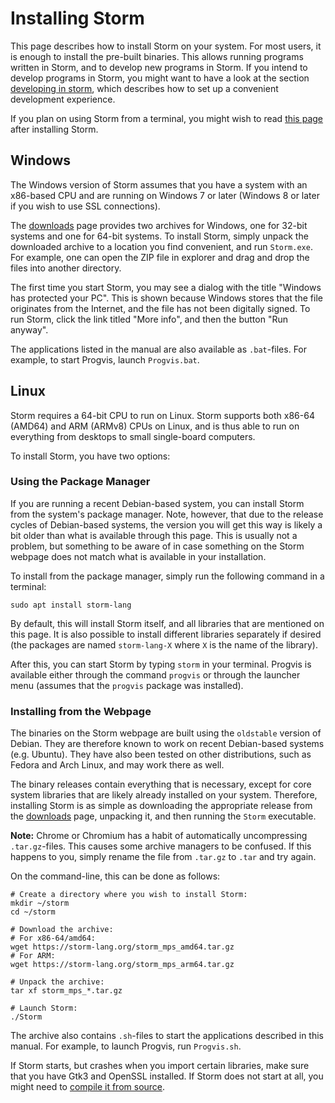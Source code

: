 Installing Storm
================

This page describes how to install Storm on your system. For most users, it is enough to install the
pre-built binaries. This allows running programs written in Storm, and to develop new programs in
Storm. If you intend to develop programs in Storm, you might want to have a look at the section
[developing in storm](md:/Getting_Started/Developing_in_Storm), which describes how to set up a
convenient development experience.

If you plan on using Storm from a terminal, you might wish to read
[this page](md:/Getting_Started/Running_Storm/In_the_Terminal) after installing Storm.


Windows
-------

The Windows version of Storm assumes that you have a system with an x86-based CPU and are running on
Windows 7 or later (Windows 8 or later if you wish to use SSL connections).

The [downloads](md:/Downloads) page provides two archives for Windows, one for 32-bit systems and
one for 64-bit systems. To install Storm, simply unpack the downloaded archive to a location you
find convenient, and run `Storm.exe`. For example, one can open the ZIP file in explorer and drag
and drop the files into another directory.

The first time you start Storm, you may see a dialog with the title "Windows has protected your PC".
This is shown because Windows stores that the file originates from the Internet, and the file has
not been digitally signed. To run Storm, click the link titled "More info", and then the button "Run
anyway".

The applications listed in the manual are also available as `.bat`-files. For example, to start
Progvis, launch `Progvis.bat`.


Linux
-----

Storm requires a 64-bit CPU to run on Linux. Storm supports both x86-64 (AMD64) and ARM (ARMv8) CPUs
on Linux, and is thus able to run on everything from desktops to small single-board computers.

To install Storm, you have two options:

### Using the Package Manager

If you are running a recent Debian-based system, you can install Storm from the system's package
manager. Note, however, that due to the release cycles of Debian-based systems, the version you
will get this way is likely a bit older than what is available through this page. This is usually
not a problem, but something to be aware of in case something on the Storm webpage does not match
what is available in your installation.

To install from the package manager, simply run the following command in a terminal:

```
sudo apt install storm-lang
```

By default, this will install Storm itself, and all libraries that are mentioned on this page. It
is also possible to install different libraries separately if desired (the packages are named
`storm-lang-X` where `X` is the name of the library).

After this, you can start Storm by typing `storm` in your terminal. Progvis is available either
through the command `progvis` or through the launcher menu (assumes that the `progvis` package was
installed).


### Installing from the Webpage

The binaries on the Storm webpage are built using the `oldstable` version of Debian. They are
therefore known to work on recent Debian-based systems (e.g. Ubuntu). They have also been tested on
other distributions, such as Fedora and Arch Linux, and may work there as well.

The binary releases contain everything that is necessary, except for core system libraries that
are likely already installed on your system. Therefore, installing Storm is as simple as
downloading the appropriate release from the [downloads](md:/Downloads) page, unpacking it, and
then running the `Storm` executable.

**Note:** Chrome or Chromium has a habit of automatically uncompressing `.tar.gz`-files. This
causes some archive managers to be confused. If this happens to you, simply rename the file from
`.tar.gz` to `.tar` and try again.

On the command-line, this can be done as follows:

```
# Create a directory where you wish to install Storm:
mkdir ~/storm
cd ~/storm

# Download the archive:
# For x86-64/amd64:
wget https://storm-lang.org/storm_mps_amd64.tar.gz
# For ARM:
wget https://storm-lang.org/storm_mps_arm64.tar.gz

# Unpack the archive:
tar xf storm_mps_*.tar.gz

# Launch Storm:
./Storm
```

The archive also contains `.sh`-files to start the applications described in this manual. For
example, to launch Progvis, run `Progvis.sh`.

If Storm starts, but crashes when you import certain libraries, make sure that you have Gtk3 and
OpenSSL installed. If Storm does not start at all, you might need to [compile it from
source](md:/Getting_Started/Developing_in_Storm/Compile_from_Source).
